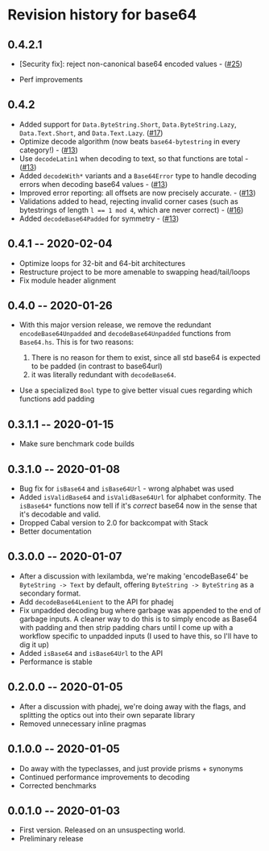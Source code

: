 # Revision history for base64

## 0.4.2.1

* [Security fix]: reject non-canonical base64 encoded values - ([#25](https://github.com/emilypi/base64/pull/25))

* Perf improvements

## 0.4.2

* Added support for `Data.ByteString.Short`, `Data.ByteString.Lazy`, `Data.Text.Short`, and `Data.Text.Lazy`. ([#17](https://github.com/emilypi/base64/pull/17))
* Optimize decode algorithm (now beats `base64-bytestring` in every category!) - ([#13](https://github.com/emilypi/base64/pull/13))
* Use `decodeLatin1` when decoding to text, so that functions are total - ([#13](https://github.com/emilypi/base64/pull/13))
* Added `decodeWith*` variants and a `Base64Error` type to handle decoding errors when decoding base64 values - ([#13](https://github.com/emilypi/base64/pull/13))
* Improved error reporting: all offsets are now precisely accurate. - ([#13](https://github.com/emilypi/base64/pull/13))
* Validations added to head, rejecting invalid corner cases (such as bytestrings of length `l == 1 mod 4`, which are never correct) - ([#16](https://github.com/emilypi/base64/pull/16))
* Added `decodeBase64Padded` for symmetry - ([#13](https://github.com/emilypi/base64/pull/13))


## 0.4.1 -- 2020-02-04

* Optimize loops for 32-bit and 64-bit architectures
* Restructure project to be more amenable to swapping head/tail/loops
* Fix module header alignment

## 0.4.0 -- 2020-01-26

* With this major version release, we remove the redundant `encodeBase64Unpadded` and `decodeBase64Unpadded` functions from `Base64.hs`. This is for two reasons:
  1. There is no reason for them to exist, since all std base64 is expected to be padded (in contrast to base64url)
  2. it was literally redundant with `decodeBase64`.

* Use a specialized `Bool` type to give better visual cues regarding which functions add padding

## 0.3.1.1 -- 2020-01-15

* Make sure benchmark code builds

## 0.3.1.0 -- 2020-01-08

* Bug fix for `isBase64` and `isBase64Url` - wrong alphabet was used
* Added `isValidBase64` and `isValidBase64Url` for alphabet conformity. The `isBase64*` functions now tell if it's *correct* base64 now in the sense that it's decodable and valid.
* Dropped Cabal version to 2.0 for backcompat with Stack
* Better documentation

## 0.3.0.0 -- 2020-01-07

* After a discussion with lexilambda, we're making 'encodeBase64' be `ByteString -> Text` by default, offering `ByteString -> ByteString` as
  a secondary format.
* Add `decodeBase64Lenient` to the API for phadej
* Fix unpadded decoding bug where garbage was appended to the end of garbage inputs. A cleaner way to do this is to simply encode as Base64 with
  padding and then strip padding chars until I come up with a workflow specific to unpadded inputs (I used to have this, so I'll have to dig it up)
* Added `isBase64` and `isBase64Url` to the API
* Performance is stable

## 0.2.0.0 -- 2020-01-05

* After a discussion with phadej, we're doing away with the flags, and splitting the optics out into their own separate library
* Removed unnecessary inline pragmas

## 0.1.0.0 -- 2020-01-05

* Do away with the typeclasses, and just provide prisms + synonyms
* Continued performance improvements to decoding
* Corrected benchmarks

## 0.0.1.0 -- 2020-01-03

* First version. Released on an unsuspecting world.
* Preliminary release

